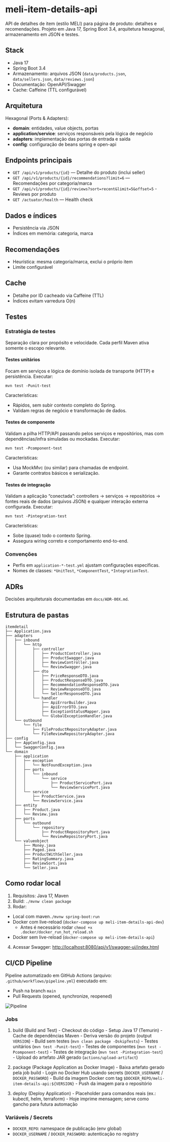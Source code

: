 # meli-item-details-api

API de detalhes de item (estilo MELI) para página de produto: detalhes e recomendações. Projeto em Java 17, Spring Boot 3.4, arquitetura hexagonal, armazenamento em JSON e testes.

## Stack
- Java 17
- Spring Boot 3.4
- Armazenamento: arquivos JSON (`data/products.json`, `data/sellers.json`, `data/reviews.json`)
- Documentação: OpenAPI/Swagger
- Cache: Caffeine (TTL configurável)

## Arquitetura
Hexagonal (Ports & Adapters):
- **domain**: entidades, value objects, portas
- **application/service**: serviços responsáveis pela lógica de negócio
- **adapters**: implementação das portas de entrada e saída
- **config**: configuração de beans spring e open-api 

## Endpoints principais
- `GET /api/v1/products/{id}` — Detalhe do produto (inclui seller)
- `GET /api/v1/products/{id}/recommendations?limit=6` — Recomendações por categoria/marca
- `GET /api/v1/products/{id}/reviews?sort=recent&limit=5&offset=5` - Reviews por produto
- `GET /actuator/health` — Health check

## Dados e índices
- Persistência via JSON
- Índices em memória: categoria, marca

## Recomendações
- Heurística: mesma categoria/marca, exclui o próprio item
- Limite configurável

## Cache
- Detalhe por ID cacheado via Caffeine (TTL)
- Índices evitam varredura O(n)

## Testes

### Estratégia de testes
Separação clara por propósito e velocidade. Cada perfil Maven ativa somente o escopo relevante.

#### Testes unitários
Focam em serviços e lógica de domínio isolada de transporte (HTTP) e persistência.
Executar:
```
mvn test -Punit-test
```
Características:
- Rápidos, sem subir contexto completo do Spring.
- Validam regras de negócio e transformação de dados.

#### Testes de componente
Validam a pilha HTTP/API passando pelos serviços e repositórios, mas com dependências/infra simuladas ou mockadas.
Executar:
```
mvn test -Pcomponent-test
```
Características:
- Usa MockMvc (ou similar) para chamadas de endpoint.
- Garante contratos básicos e serialização.

#### Testes de integração
Validam a aplicação “conectada”: controllers → serviços → repositórios → fontes reais de dados (arquivos JSON) e qualquer interação externa configurada.
Executar:
```
mvn test -Pintegration-test
```
Características:
- Sobe (quase) todo o contexto Spring.
- Assegura wiring correto e comportamento end-to-end.

### Convenções
- Perfis em `application-*-test.yml` ajustam configurações específicas.
- Nomes de classes: `*UnitTest`, `*ComponentTest`, `*IntegrationTest`.

## ADRs
Decisões arquiteturais documentadas em `docs/ADR-00X.md`.

## Estrutura de pastas
```
itemdetail
├── Application.java
├── adapters
│   ├── inbound
│   │   └── http
│   │       ├── controller
│   │       │   ├── ProductController.java
│   │       │   ├── ProductSwagger.java
│   │       │   ├── ReviewController.java
│   │       │   └── ReviewSwagger.java
│   │       ├── dto
│   │       │   ├── PriceResponseDTO.java
│   │       │   ├── ProductResponseDTO.java
│   │       │   ├── RecommendationResponseDTO.java
│   │       │   ├── ReviewResponseDTO.java
│   │       │   └── SellerResponseDTO.java
│   │       └── handler
│   │           ├── ApiErrorBuilder.java
│   │           ├── ApiErrorDTO.java
│   │           ├── ExceptionStatusMapper.java
│   │           └── GlobalExceptionHandler.java
│   └── outbound
│       └── file
│           ├── FileProductRepositoryAdapter.java
│           └── FileReviewRepositoryAdapter.java
├── config
│   ├── AppConfig.java
│   └── SwaggerConfig.java
└── domain
    ├── application
    │   ├── exception
    │   │   └── NotFoundException.java
    │   ├── ports
    │   │   └── inbound
    │   │       └── service
    │   │           ├── ProductServicePort.java
    │   │           └── ReviewServicePort.java
    │   └── service
    │       ├── ProductService.java
    │       └── ReviewService.java
    ├── entity
    │   ├── Product.java
    │   └── Review.java
    ├── ports
    │   └── outbound
    │       └── repository
    │           ├── ProductRepositoryPort.java
    │           └── ReviewRepositoryPort.java
    └── valueobject
        ├── Money.java
        ├── Paged.java
        ├── ProductWithSeller.java
        ├── RatingSummary.java
        ├── ReviewSort.java
        └── Seller.java

```

## Como rodar local
1. Requisitos: Java 17, Maven
2. Build: `./mvnw clean package`
3. Rodar: 
  - Local com maven`./mvnw spring-boot:run` 
  - Docker com live-reload (`docker-compose up meli-item-details-api-dev`)
    - Antes é necessário rodar `chmod +x .docker/docker_run_hot_reload.sh`
  - Docker sem live-reload (`docker-compose up meli-item-details-api`)
4. Acessar Swagger: [http://localhost:8080/api/v1/swagger-ui/index.html](http://localhost:8080/api/v1/swagger-ui/index.html)


  ## CI/CD Pipeline
  Pipeline automatizado em GitHub Actions (arquivo: `.github/workflows/pipeline.yml`) executado em:
  - Push na branch `main`
  - Pull Requests (opened, synchronize, reopened)

  ![Pipeline](.github/pipeline.png)

  ### Jobs
  1. build (Build and Test)
    - Checkout do código
    - Setup Java 17 (Temurin)
    - Cache de dependências Maven
    - Deriva versão do projeto (output `VERSION`)
    - Build sem testes (`mvn clean package -DskipTests`)
    - Testes unitários (`mvn test -Punit-test`)
    - Testes de componentes (`mvn test -Pcomponent-test`)
    - Testes de integração (`mvn test -Pintegration-test`)
    - Upload do artefato JAR gerado (`actions/upload-artifact`)

  2. package (Package Application as Docker Image)
    - Baixa artefato gerado pela job build
    - Login no Docker Hub usando secrets (`DOCKER_USERNAME` / `DOCKER_PASSWORD`)
    - Build da imagem Docker com tag `$DOCKER_REPO/meli-item-details-api:${VERSION}`
    - Push da imagem para o repositório

  3. deploy (Deploy Application)
    - Placeholder para comandos reais (ex.: kubectl, helm, terraform)
    - Hoje imprime mensagem; serve como gancho para futura automação

  ### Variáveis / Secrets
  - `DOCKER_REPO`: namespace de publicação (env global)
  - `DOCKER_USERNAME` / `DOCKER_PASSWORD`: autenticação no registry




